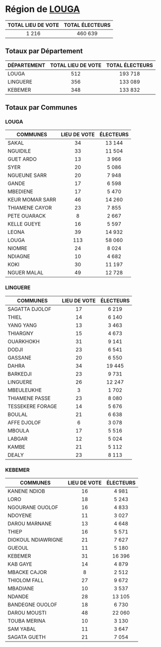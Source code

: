 # Région de [LOUGA](LOUGA.csv)

| TOTAL LIEU DE VOTE | TOTAL ÉLECTEURS |
|:----------------:|:-----------------:|
| 1 216 | 460 639 |

## Totaux par Département

| DÉPARTEMENT | TOTAL LIEU DE VOTE | TOTAL ÉLECTEURS |
| ------------ |:----------------:|:-----------------:|
| LOUGA | 512 | 193 718 |
| LINGUERE | 356 | 133 089 |
| KEBEMER | 348 | 133 832 |

## Totaux par Communes

### LOUGA

| COMMUNES | LIEU DE VOTE | ÉLECTEURS |
| --------- |:-----:|:-----:|
| SAKAL | 34 | 13 144 |
| NGUIDILE | 33 | 11 504 |
| GUET ARDO | 13 | 3 966 |
| SYER | 20 | 5 086 |
| NGUEUNE SARR | 20 | 7 948 |
| GANDE | 17 | 6 598 |
| MBEDIENE | 17 | 5 470 |
| KEUR MOMAR SARR | 46 | 14 260 |
| THIAMENE CAYOR | 23 | 7 855 |
| PETE OUARACK | 8 | 2 667 |
| KELLE GUEYE | 16 | 5 597 |
| LEONA | 39 | 14 932 |
| LOUGA | 113 | 58 060 |
| NIOMRE | 24 | 8 024 |
| NDIAGNE | 10 | 4 682 |
| KOKI | 30 | 11 197 |
| NGUER MALAL | 49 | 12 728 |

### LINGUERE

| COMMUNES | LIEU DE VOTE | ÉLECTEURS |
| --------- |:-----:|:-----:|
| SAGATTA DJOLOF | 17 | 6 219 |
| THIEL | 14 | 6 140 |
| YANG YANG | 13 | 3 463 |
| THIARGNY | 15 | 4 673 |
| OUARKHOKH | 31 | 9 141 |
| DODJI | 23 | 6 541 |
| GASSANE | 20 | 6 550 |
| DAHRA | 34 | 19 445 |
| BARKEDJI | 23 | 9 731 |
| LINGUERE | 26 | 12 247 |
| MBEULEUKHE | 3 | 1 702 |
| THIAMENE PASSE | 23 | 8 080 |
| TESSEKERE FORAGE | 14 | 5 676 |
| BOULAL | 21 | 6 638 |
| AFFE DJOLOF | 6 | 3 078 |
| MBOULA | 17 | 5 516 |
| LABGAR | 12 | 5 024 |
| KAMBE | 21 | 5 112 |
| DEALY | 23 | 8 113 |

### KEBEMER

| COMMUNES | LIEU DE VOTE | ÉLECTEURS |
| --------- |:-----:|:-----:|
| KANENE NDIOB | 16 | 4 981 |
| LORO | 18 | 5 243 |
| NGOURANE OUOLOF | 16 | 4 833 |
| NDOYENE | 11 | 3 027 |
| DAROU MARNANE | 13 | 4 648 |
| THIEP | 16 | 5 571 |
| DIOKOUL NDIAWRIGNE | 21 | 7 627 |
| GUEOUL | 11 | 5 180 |
| KEBEMER | 31 | 16 396 |
| KAB GAYE | 14 | 4 879 |
| MBACKE CAJOR | 8 | 2 512 |
| THIOLOM FALL | 27 | 9 672 |
| MBADIANE | 10 | 3 537 |
| NDANDE | 28 | 13 105 |
| BANDEGNE OUOLOF | 18 | 6 730 |
| DAROU MOUSTI | 48 | 22 060 |
| TOUBA MERINA | 10 | 3 130 |
| SAM YABAL | 11 | 3 647 |
| SAGATA GUETH | 21 | 7 054 |

